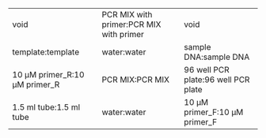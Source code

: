 ||||
|----|----|----|
|void|PCR MIX with primer:PCR MIX with primer|void|
|template:template|water:water|sample DNA:sample DNA|
|10 μM primer_R:10 μM primer_R|PCR MIX:PCR MIX|96 well PCR plate:96 well PCR plate|
|1.5 ml tube:1.5 ml tube|water:water|10 μM primer_F:10 μM primer_F|
